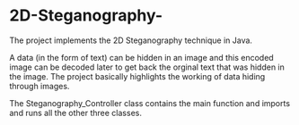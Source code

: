 # 2D-Steganography-
The project implements the 2D Steganography technique in Java.

A data (in the form of text) can be hidden in an image and this encoded image can be decoded later to get back the orginal text that was hidden in the image. The project basically highlights the working of data hiding through images.


The Steganography_Controller class contains the main function and imports and runs all the other three classes.
